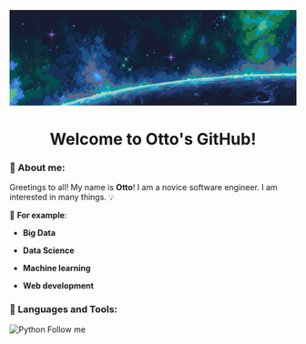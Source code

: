 ![Header](https://github.com/Ottobiss/Ottobiss/blob/main/assets/header.jpg)
<h1 align="center">Welcome to Otto's GitHub!</h1>

### :memo: About me:

Greetings to all! My name is **Otto**! I am a novice software engineer. I am interested in many things. :bulb:

:pushpin: **For example**:

- **Big Data**

- **Data Science**

- **Machine learning**

- **Web development**

### :hammer: Languages and Tools:
![Python](https://img.shields.io/badge/-Python-090909?style=for-the-badge&logo=python&logoColor=854500)
Follow me